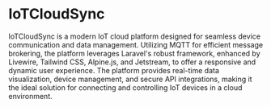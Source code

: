 # IoTCloudSync

IoTCloudSync is a modern IoT cloud platform designed for seamless device communication and data management. Utilizing MQTT for efficient message
brokering, the platform leverages Laravel's robust framework, enhanced by Livewire, Tailwind CSS, Alpine.js, and Jetstream, to offer a responsive
and dynamic user experience. The platform provides real-time data visualization, device management, and secure API integrations, making it the ideal
solution for connecting and controlling IoT devices in a cloud environment.
